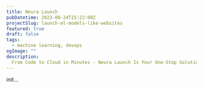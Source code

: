 ```yaml
---
title: Neura Launch
pubDatetime: 2023-08-24T15:22:00Z
projectSlug: launch-ml-models-like-websites
featured: true
draft: false
tags:
  - machine learning, devops
ogImage: ""
description:
  From Code to Cloud in Minutes - Neura Launch Is Your One-Stop Solution for Hassle-Free ML Model Deployment.
---
```


init...